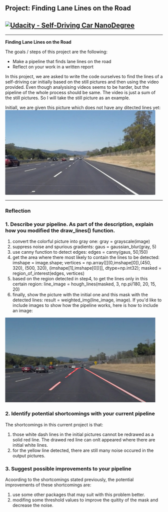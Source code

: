 ## Project: Finding Lane Lines on the Road
[![Udacity - Self-Driving Car NanoDegree](https://s3.amazonaws.com/udacity-sdc/github/shield-carnd.svg)](http://www.udacity.com/drive)
---
---

**Finding Lane Lines on the Road**

The goals / steps of this project are the following:
* Make a pipeline that finds lane lines on the road
* Reflect on your work in a written report

In this project, we are asked to write the code ourselves to find the lines of a self-driving car initially based on the still pictures and then using the video provided. Even though analysising videos seems to be harder, but the pipeline of the whole process should be same. The video is just a sum of the still pictures. So I will take the still picture as an example.

Initiall, we are given this picture which does not have any ditected lines yet:
<img src="test_images/solidWhiteRight.jpg" width="480" />

---

### Reflection

### 1. Describe your pipeline. As part of the description, explain how you modified the draw_lines() function.

1. convert the colorful picture into gray one: gray = grayscale(image)
2. suppress noise and spurious gradients: gaus = gaussian_blur(gray, 5)
3. use canny function to detect edges: edges = canny(gaus, 50,150)
4. get the area where there most likely to contain the lines to be detected: imshape = image.shape; vertices = np.array([[(0,imshape[0]),(450, 320), (500, 320), (imshape[1],imshape[0])]], dtype=np.int32); masked = region_of_interest(edges, vertices)
5. based on the region detected in step4, to get the lines only in this certain region: line_image = hough_lines(masked, 3, np.pi/180, 20, 15, 20)
6. finally, show the picture with the initial one and this mask with the detected lines: result = weighted_img(line_image, image).
If you'd like to include images to show how the pipeline works, here is how to include an image: 
<img src="test_images_out/outsolidWhiteCurve.jpg" width="480" />


### 2. Identify potential shortcomings with your current pipeline


The shortcomings in this current project is that:
1. those white dash lines in the initial pictures cannot be redrawed as a solid red line. The drawed red line can onlt appeared where there are initial white lines. 
2. for the yellow line detected, there are still many noise occured in the output pictures.


### 3. Suggest possible improvements to your pipeline

Acoording to the shortcomings stated previously, the potential improvements of these shortcomings are:
1. use some other packages that may suit with this problem better. 
2. modifing some threshold values to improve the quitity of the mask and decrease the noise.  
